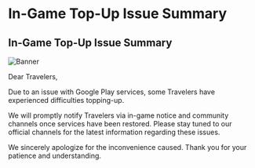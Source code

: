# In-Game Top-Up Issue Summary
## In-Game Top-Up Issue Summary
![Banner](https://sdk.hoyoverse.com/upload/ann/2023/11/13/fe7e72baa8e4ac5e237f027a819b212e_3242174514633509832.jpg)

Dear Travelers,

Due to an issue with Google Play services, some Travelers have experienced difficulties topping-up.

We will promptly notify Travelers via in-game notice and community channels once services have been restored. Please stay tuned to our official channels for the latest information regarding these issues.

We sincerely apologize for the inconvenience caused. Thank you for your patience and understanding.
